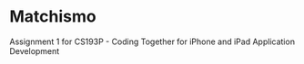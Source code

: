 Matchismo
=========

Assignment 1 for CS193P - Coding Together for iPhone and iPad Application Development